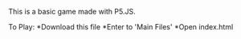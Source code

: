 This is a basic game made with P5.JS.

To Play:
  *Download this file
  *Enter to 'Main Files'
  *Open index.html
